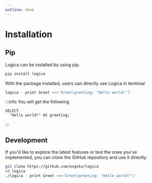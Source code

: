 ```yaml
---
outline: deep
---
```


# Installation

## Pip

Logica can be installed by using pip.

```bash
pip install logica
```

With the package installed, users can directly use Logica in terminal
```bash
logica - print Greet <<<'Greet(greeting: "Hello world!")'
```

:::info
You will get the following 
```
SELECT
  "Hello world!" AS greeting;
```
:::

## Development
If you'd like to explore the latest features or test the ones you've implemented, you can clone the GitHub repository and use it directly:
```bash
git clone https://github.com/evgskv/logica
cd logica
./logica - print Greet <<<'Greet(greeting: "Hello world!")'
```

<!-- ## Online PlayGround

In addition, you can explore Logica using our online playground and start experimenting right away.

[🏈 Play Ground](https://logica.dev/sandbox.html) -->
